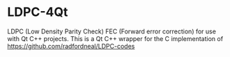 # LDPC-4Qt
LDPC (Low Density Parity Check) FEC (Forward error correction) for use with Qt C++ projects. This is a Qt C++ wrapper for the C implementation of https://github.com/radfordneal/LDPC-codes
